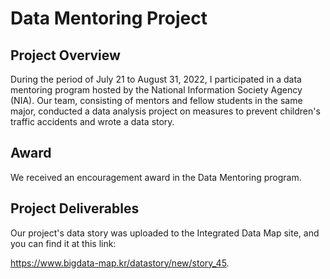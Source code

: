 # Data Mentoring Project
## Project Overview
During the period of July 21 to August 31, 2022, I participated in a data mentoring program hosted by the National Information Society Agency (NIA). 
Our team, consisting of mentors and fellow students in the same major, conducted a data analysis project on measures to prevent children's traffic accidents and wrote a data story.

## Award
We received an encouragement award in the Data Mentoring program.

## Project Deliverables
Our project's data story was uploaded to the Integrated Data Map site, and you can find it at this link: 

https://www.bigdata-map.kr/datastory/new/story_45.



